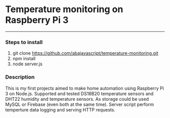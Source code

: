 # Temperature monitoring on Raspberry Pi 3

___

### Steps to install

1. git clone https://github.com/abajavascript/temperature-monitoring.git
2. npm install
3. node server.js

### Description

This is my first projects aimed to make home automation using Raspberry Pi 3 on Node.js.
Supported and tested DS18B20 temperature sensors and DHT22 humidity and temperature sensors.
As storage could be used MySQL or Firebase (even both at the same time).
Server script perform temperture data logging and serving HTTP requests.